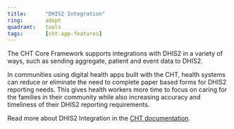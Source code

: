 ```yaml
---
title:      "DHIS2 Integration"
ring:       adopt
quadrant:   tools
tags:       [cht-app-features]
---
```


The CHT Core Framework supports integrations with DHIS2 in a variety of ways, such as sending aggregate, patient and event data to DHIS2.

In communities using digital health apps built with the CHT, health systems can reduce or eliminate the need to complete paper based forms for DHIS2 reporting needs. This gives health workers more time to focus on caring for the families in their community while also increasing accuracy and timeliness of their DHIS2 reporting requirements.

Read more about DHIS2 Integration in the [CHT documentation](https://docs.communityhealthtoolkit.org/building/integrations/dhis2/).